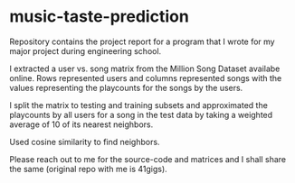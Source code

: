 # music-taste-prediction

Repository contains the project report for a program that I wrote for my major project during engineering school.

I extracted a user vs. song matrix from the Million Song Dataset availabe online. Rows represented users and 
columns represented songs with the values representing the playcounts for the songs by the users.

I split the matrix to testing and training subsets and approximated the playcounts by all users for a song 
in the test data by taking a weighted average of 10 of its nearest neighbors.

Used cosine similarity to find neighbors.

Please reach out to me for the source-code and matrices and I shall share the same (original repo with me is 41gigs).
